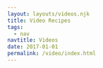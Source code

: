 ```yaml
---
layout: layouts/videos.njk
title: Video Recipes
tags:
  - nav
navtitle: Videos
date: 2017-01-01
permalink: /video/index.html
---
```

